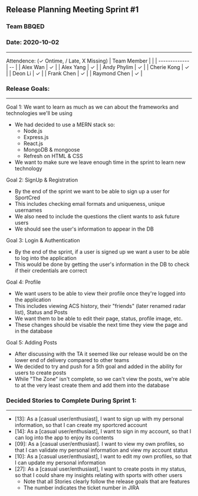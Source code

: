 ## Release Planning Meeting Sprint #1
### Team BBQED
### Date: 2020-10-02
--------------------
Attendence:
(✓ Ontime, / Late, X Missing)
| Team Member   |   |
| ------------- | -- | 
| Alex Wan      | ✓ |
| Alex Yang     | ✓ |
| Andy Phylim   | ✓ |
| Cherie Kong   | ✓ |
| Deon Li       | ✓ |
| Frank Chen    | ✓ |
| Raymond Chen  | ✓ |

### Release Goals:
---------------------------------------
Goal 1: We want to learn as much as we can about the frameworks and technologies we'll be using
- We had decided to use a MERN stack so:
    - Node.js
    - Express.js
    - React.js
    - MongoDB & mongoose
    - Refresh on HTML & CSS
- We want to make sure we leave enough time in the sprint to learn new technology

Goal 2: SignUp & Registration
- By the end of the sprint we want to be able to sign up a user for SportCred
- This includes checking email formats and uniqueness, unique usernames
- We also need to include the questions the client wants to ask future users
- We should see the user's information to appear in the DB

Goal 3: Login & Authentication
- By the end of the sprint, if a user is signed up we want a user to be able to log into the application
- This would be done by getting the user's information in the DB to check if their credentials are correct

Goal 4: Profile
- We want users to be able to view their profile once they're logged into the application
- This includes viewing ACS history, their "friends" (later renamed radar list), Status and Posts
- We want them to be able to edit their page, status, profile image, etc.
- These changes should be visable the next time they view the page and in the database

Goal 5: Adding Posts
- After discussing with the TA it seemed like our release would be on the lower end of delivery compared to other teams
- We decided to try and push for a 5th goal and added in the ability for users to create posts
- While "The Zone" isn't complete, so we can't view the posts, we're able to at the very least create them and add them into the database

### Decided Stories to Complete During Sprint 1:
------------------------------------------------
- [13]: As a [casual user/enthusiast], I want to sign up with my personal information, so that I can create my sportcred account
- [14]: As a [casual user/enthusiast], I want to sign in my account, so that I can log into the app to enjoy its contents
- [09]: As a [casual user/enthusiast]. I want to view my own profiles, so that I can validate my personal information and view my account status
- [10]: As a [casual user/enthusiast], I want to edit my own profiles, so that I can update my personal information
- [27]: As a [casual user/enthusiast], I want to create posts in my status, so that I could share my insights relating with sports with other users
    - Note that all Stories clearly follow the release goals that are features
    - The number indicates the ticket number in JIRA